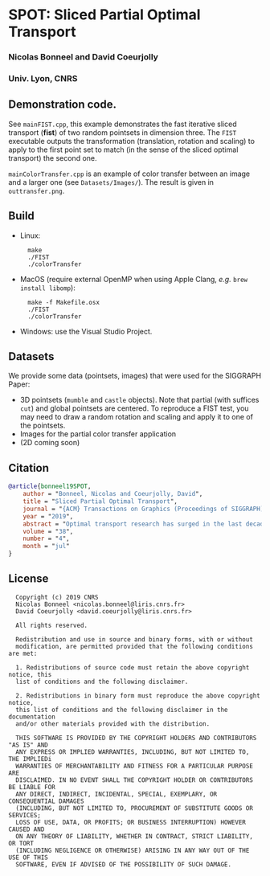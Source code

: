 # SPOT: Sliced Partial Optimal Transport

 ### Nicolas Bonneel and David Coeurjolly
 ### Univ. Lyon, CNRS

## Demonstration code.

See `mainFIST.cpp`, this example demonstrates the fast iterative sliced transport (**fist**) of
two random pointsets in dimension three. The `FIST` executable outputs the transformation
(translation, rotation and scaling) to apply to the first point set to match (in the sense of the sliced optimal transport) the second one.

`mainColorTransfer.cpp` is an example of color transfer between an image and a larger one (see `Datasets/Images/`). The result is given in `outtransfer.png`.

## Build

* Linux:

        make  
        ./FIST
        ./colorTransfer

* MacOS (require external OpenMP when using Apple Clang, *e.g.* `brew install libomp`):

        make -f Makefile.osx
        ./FIST
        ./colorTransfer

* Windows: use the Visual Studio Project.


## Datasets

We provide some data (pointsets, images) that were used for the SIGGRAPH Paper:

* 3D pointsets (`mumble` and `castle` objects). Note that partial (with suffices `cut`) and global pointsets are centered. To reproduce a FIST test, you may need to draw a random rotation and scaling and apply it to one of the pointsets.
* Images for the partial color transfer application
* (2D coming soon)

## Citation

``` bibtex
@article{bonneel19SPOT,
    author = "Bonneel, Nicolas and Coeurjolly, David",
    title = "Sliced Partial Optimal Transport",
    journal = "{ACM} Transactions on Graphics (Proceedings of SIGGRAPH)",
    year = "2019",
    abstract = "Optimal transport research has surged in the last decade with wide applications in computer graphics. In most cases, however, it has focused on the special case of the so-called “balanced” optimal transport problem, that is, the problem of optimally matching positive measures of equal total mass. While this approach is suitable for handling probability distributions as their total mass is always equal to one, it precludes other applications manipulating disparate measures. Our paper proposes a fast approach to the optimal transport of constant distributions supported on point sets of different cardinality via one-dimensional slices. This leads to one-dimensional partial assignment problems akin to alignment problems encountered in genomics or text comparison. Contrary to one-dimensional balanced optimal transport that leads to a trivial linear-time algorithm, such partial optimal transport, even in 1-d, has not seen any closed-form solution nor very efficient algorithms to date. We provide the first efficient 1-d partial optimal transport solver. Along with a quasilinear time problem decomposition algorithm, it solves 1-d assignment problems consisting of up to millions of Dirac distributions within fractions of a second in parallel. We handle higher dimensional problems via a slicing approach, and further extend the popular iterative closest point algorithm using optimal transport – an algorithm we call Fast Iterative Sliced Transport. We illustrate our method on computer graphics applications such a color transfer and point cloud registration.",
    volume = "38",
    number = "4",
    month = "jul"
}
```

## License

```
  Copyright (c) 2019 CNRS
  Nicolas Bonneel <nicolas.bonneel@liris.cnrs.fr>
  David Coeurjolly <david.coeurjolly@liris.cnrs.fr>

  All rights reserved.

  Redistribution and use in source and binary forms, with or without
  modification, are permitted provided that the following conditions are met:

  1. Redistributions of source code must retain the above copyright notice, this
  list of conditions and the following disclaimer.

  2. Redistributions in binary form must reproduce the above copyright notice,
  this list of conditions and the following disclaimer in the documentation
  and/or other materials provided with the distribution.

  THIS SOFTWARE IS PROVIDED BY THE COPYRIGHT HOLDERS AND CONTRIBUTORS "AS IS" AND
  ANY EXPRESS OR IMPLIED WARRANTIES, INCLUDING, BUT NOT LIMITED TO, THE IMPLIEDi
  WARRANTIES OF MERCHANTABILITY AND FITNESS FOR A PARTICULAR PURPOSE ARE
  DISCLAIMED. IN NO EVENT SHALL THE COPYRIGHT HOLDER OR CONTRIBUTORS BE LIABLE FOR
  ANY DIRECT, INDIRECT, INCIDENTAL, SPECIAL, EXEMPLARY, OR CONSEQUENTIAL DAMAGES
  (INCLUDING, BUT NOT LIMITED TO, PROCUREMENT OF SUBSTITUTE GOODS OR SERVICES;
  LOSS OF USE, DATA, OR PROFITS; OR BUSINESS INTERRUPTION) HOWEVER CAUSED AND
  ON ANY THEORY OF LIABILITY, WHETHER IN CONTRACT, STRICT LIABILITY, OR TORT
  (INCLUDING NEGLIGENCE OR OTHERWISE) ARISING IN ANY WAY OUT OF THE USE OF THIS
  SOFTWARE, EVEN IF ADVISED OF THE POSSIBILITY OF SUCH DAMAGE.
```
